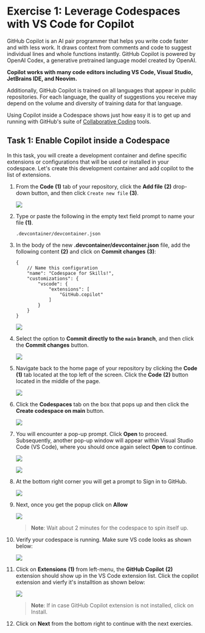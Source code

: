 
# Exercise 1: Leverage Codespaces with VS Code for Copilot

GitHub Copilot is an AI pair programmer that helps you write code faster and with less work. It draws context from comments and code to suggest individual lines and whole functions instantly. GitHub Copilot is powered by OpenAI Codex, a generative pretrained language model created by OpenAI.

**Copilot works with many code editors including VS Code, Visual Studio, JetBrains IDE, and Neovim.**

Additionally, GitHub Copilot is trained on all languages that appear in public repositories. For each language, the quality of suggestions you receive may depend on the volume and diversity of training data for that language.

Using Copilot inside a Codespace shows just how easy it is to get up and running with GitHub's suite of [Collaborative Coding](https://github.com/features#features-collaboration) tools.

## Task 1: Enable Copilot inside a Codespace

In this task, you will create a development container and define specific extensions or configurations that will be used or installed in your codespace. Let's create this development container and add copilot to the list of extensions.

1. From the **Code** **(1)** tab of your repository, click the **Add file** **(2)** drop-down button, and then click `Create new file` **(3)**.

    ![](../media/create-new-file.png)

1. Type or paste the following in the empty text field prompt to name your file **(1)**.

   ```
   .devcontainer/devcontainer.json
   ```

1. In the body of the new **.devcontainer/devcontainer.json** file, add the following content **(2)** and click on **Commit changes** **(3)**:

   ```
   {
       // Name this configuration
       "name": "Codespace for Skills!",
       "customizations": {
           "vscode": {
               "extensions": [
                   "GitHub.copilot"
               ]
           }
       }
   }
   ```

   ![](../media/devcontainer-commit.png)
   
1. Select the option to **Commit directly to the `main` branch**, and then click the **Commit changes** button.

   ![](../media/commit-file.png)

1. Navigate back to the home page of your repository by clicking the **Code** **(1)** tab located at the top left of the screen. Click the **Code** **(2)** button located in the middle of the page.

   ![](../media/code-code.png)

1. Click the **Codespaces** tab on the box that pops up and then click the **Create codespace on main** button.

   ![](../media/create-codespace.png)

1. You will encounter a pop-up prompt. Click **Open** to proceed. Subsequently, another pop-up window will appear within Visual Studio Code (VS Code), where you should once again select **Open** to continue.

   ![](../media/open.png)

   ![](../media/allow-extension-open.png)

1. At the bottom right corner you will get a prompt to Sign in to GitHub.

   ![](../media/signingit.png)

1. Next, once you get the popup click on **Allow**

   ![](../media/allow.png)

   >**Note**: Wait about 2 minutes for the codespace to spin itself up.

1. Verify your codespace is running. Make sure VS code looks as shown below:

   ![](../media/loaded-repo.png)

1. Click on **Extensions** **(1)** from left-menu, the **GitHub Copilot** **(2)** extension should show up in the VS Code extension list. Click the copilot extension and vierfy it's installtion as shown below:

   ![](../media/verify-copilot.png)

   >**Note**: If in case GitHub Copilot extension is not installed, click on Install.
 
1. Click on **Next** from the bottom right to continue with the next exercies.
